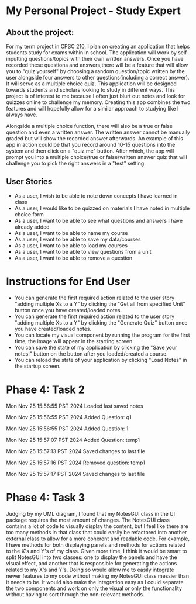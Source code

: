 # My Personal Project - Study Expert



## About the project:
For my term project in CPSC 210, I plan on creating an application that helps students study for exams within in school. The application will work by self-inputting questions/topics with their own written answers. Once you have recorded these questions and answers,there will be a feature that will allow you to "quiz yourself" by choosing a random question/topic written by the user alongside four answers to other questions(including a correct answer). It will serve as a multiple choice quiz. This application will be designed towards students and scholars looking to study in different ways. This project is of interest to me because I often just blurt out notes and look for quizzes online to challenge my memory. Creating this  app combines the two features and will hopefully allow for a similar approach to studying like I always have.

Alongside a multiple choice function, there will also be a true or false question and even a written answer. The written answer cannot be manually graded but will show the recorded answer afterwards. An example of this app in action could be that you record around 10-15 questions into the system and then click on a "quiz me" button. After which, the app will prompt you into a multiple choice/true or false/written answer quiz that will challenge you to pick the right answers in a "test" setting.

## User Stories
- As a user, I wish to be able to note down concepts I have learned in class
- As a user, I would like to be quizzed on materials I have noted in multiple choice form
- As a user, I want to be able to see what questions and answers I have already added
- As a user, I want to be able to name my course 
- As a user, I want to be able to save my data/courses 
- As a user, I want to be able to load my courses
- As a user, I want to be able to view questions from a unit
- As a user, I want to be able to remove a question

# Instructions for End User
- You can generate the first required action related to the user story "adding multiple Xs to a Y" by clicking the "Get all from specified Unit" button once you have created/loaded notes.
- You can generate the first required action related to the user story "adding multiple Xs to a Y" by clicking the "Generate Quiz" button once you have created/loaded notes. 
- You can locate my visual component by running the program for the first time, the image will appear in the starting screen.
- You can save the state of my application by clicking the "Save your notes!" button on the button after you loaded/created a course.
- You can reload the state of your application by clicking "Load Notes" in the startup screen.

# Phase 4: Task 2

Mon Nov 25 15:56:55 PST 2024
Loaded last saved notes

Mon Nov 25 15:56:55 PST 2024
Added Question: q1

Mon Nov 25 15:56:55 PST 2024
Added Question: 1

Mon Nov 25 15:57:07 PST 2024
Added Question: temp1

Mon Nov 25 15:57:13 PST 2024
Saved changes to last file

Mon Nov 25 15:57:16 PST 2024
Removed question: temp1

Mon Nov 25 15:57:17 PST 2024
Saved changes to last file

# Phase 4: Task 3

Judging by my UML diagram, I found that my NotesGUI class in the UI package requires the most amount of changes. The NotesGUI class contains a lot of code to visually display the content, but I feel like there are too many methods in that class that could easily be refactored into another external class to allow for a more coherent and readable code. For example, I have methods for both displaying panels and methods for actions related to the X's and Y's of my class. Given more time, I think it would be smart to split NotesGUI into two classes: one to display the panels and have the visual effect, and another that is responsible for generating the actions related to my X's and Y's. Doing so would allow me to easily integrate newer features to my code without making my NotesGUI class messier than it needs to be. It would also make the integration easy as I could separate the two components and work on only the visual or only the functionality without having to sort through the non-relevant methods.
